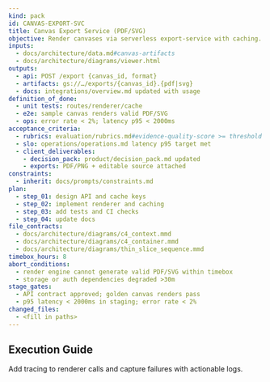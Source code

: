 ```yaml
---
kind: pack
id: CANVAS-EXPORT-SVC
title: Canvas Export Service (PDF/SVG)
objective: Render canvases via serverless export-service with caching.
inputs:
  - docs/architecture/data.md#canvas-artifacts
  - docs/architecture/diagrams/viewer.html
outputs:
  - api: POST /export {canvas_id, format}
  - artifacts: gs://…/exports/{canvas_id}.{pdf|svg}
  - docs: integrations/overview.md updated with usage
definition_of_done:
  - unit tests: routes/renderer/cache
  - e2e: sample canvas renders valid PDF/SVG
  - ops: error rate < 2%; latency p95 < 2000ms
acceptance_criteria:
  - rubrics: evaluation/rubrics.md#evidence-quality-score >= threshold
  - slo: operations/operations.md latency p95 target met
  - client_deliverables:
    - decision_pack: product/decision_pack.md updated
    - exports: PDF/PNG + editable source attached
constraints:
  - inherit: docs/prompts/constraints.md
plan:
  - step_01: design API and cache keys
  - step_02: implement renderer and caching
  - step_03: add tests and CI checks
  - step_04: update docs
file_contracts:
  - docs/architecture/diagrams/c4_context.mmd
  - docs/architecture/diagrams/c4_container.mmd
  - docs/architecture/diagrams/thin_slice_sequence.mmd
timebox_hours: 8
abort_conditions:
  - render engine cannot generate valid PDF/SVG within timebox
  - storage or auth dependencies degraded >30m
stage_gates:
  - API contract approved; golden canvas renders pass
  - p95 latency < 2000ms in staging; error rate < 2%
changed_files:
  - <fill in paths>
---
```


## Execution Guide

Add tracing to renderer calls and capture failures with actionable logs.
